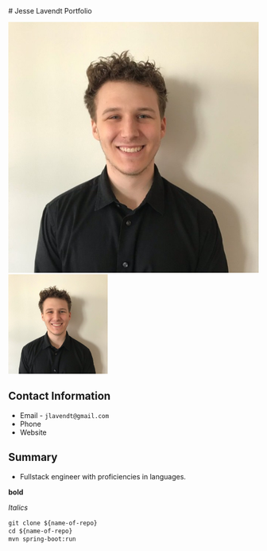 <link rel="stylesheet" type="text/css" media="all" href="./style.css"/>
# Jesse Lavendt Portfolio

![Picture of Jesse](mypicture.jpeg)
<img src="mypicture.jpeg" alt="drawing" width="200"/>

## Contact Information
* Email - `jlavendt@gmail.com`
* Phone
* Website

## Summary
* Fullstack engineer with proficiencies in languages.

**bold**

_Italics_ 

```
git clone ${name-of-repo}
cd ${name-of-repo}
mvn spring-boot:run
```
